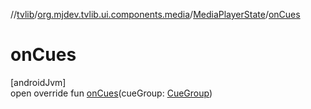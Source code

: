 //[tvlib](../../../index.md)/[org.mjdev.tvlib.ui.components.media](../index.md)/[MediaPlayerState](index.md)/[onCues](on-cues.md)

# onCues

[androidJvm]\
open override fun [onCues](on-cues.md)(cueGroup: [CueGroup](https://developer.android.com/reference/kotlin/androidx/media3/common/text/CueGroup.html))
